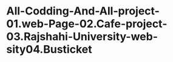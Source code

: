 # All-Codding-And-All-project-01.web-Page-02.Cafe-project-03.Rajshahi-University-web-sity04.Busticket